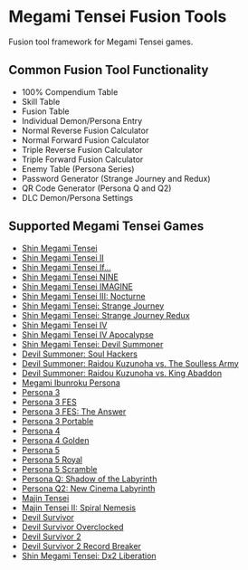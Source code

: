 # Megami Tensei Fusion Tools

Fusion tool framework for Megami Tensei games.

## Common Fusion Tool Functionality

* 100% Compendium Table
* Skill Table
* Fusion Table
* Individual Demon/Persona Entry
* Normal Reverse Fusion Calculator
* Normal Forward Fusion Calculator
* Triple Reverse Fusion Calculator
* Triple Forward Fusion Calculator
* Enemy Table (Persona Series)
* Password Generator (Strange Journey and Redux)
* QR Code Generator (Persona Q and Q2)
* DLC Demon/Persona Settings

## Supported Megami Tensei Games

* [Shin Megami Tensei](https://aqiu384.github.io/megaten-fusion-tool/#/smt1)
* [Shin Megami Tensei II](https://aqiu384.github.io/megaten-fusion-tool/#/smt2)
* [Shin Megami Tensei If...](https://aqiu384.github.io/megaten-fusion-tool/#/smtif)
* [Shin Megami Tensei NINE](https://aqiu384.github.io/megaten-fusion-tool/#/smt9)
* [Shin Megami Tensei IMAGINE](https://aqiu384.github.io/megaten-fusion-tool/#/smtim)
* [Shin Megami Tensei III: Nocturne](https://aqiu384.github.io/megaten-fusion-tool/#/smt3)
* [Shin Megami Tensei: Strange Journey](https://aqiu384.github.io/megaten-fusion-tool/#/smtsj)
* [Shin Megami Tensei: Strange Journey Redux](https://aqiu384.github.io/megaten-fusion-tool/#/smtdsj)
* [Shin Megami Tensei IV](https://aqiu384.github.io/megaten-fusion-tool/#/smt4)
* [Shin Megami Tensei IV Apocalypse](https://aqiu384.github.io/megaten-fusion-tool/#/smt4f)
* [Shin Megami Tensei: Devil Summoner](https://aqiu384.github.io/megaten-fusion-tool/#/dsum)
* [Devil Summoner: Soul Hackers](https://aqiu384.github.io/megaten-fusion-tool/#/dssh)
* [Devil Summoner: Raidou Kuzunoha vs. The Soulless Army](https://aqiu384.github.io/megaten-fusion-tool/#/krch)
* [Devil Summoner: Raidou Kuzunoha vs. King Abaddon](https://aqiu384.github.io/megaten-fusion-tool/#/krao)
* [Megami Ibunroku Persona](https://aqiu384.github.io/megaten-fusion-tool/#/mib)
* [Persona 3](https://aqiu384.github.io/megaten-fusion-tool/#/p3)
* [Persona 3 FES](https://aqiu384.github.io/megaten-fusion-tool/#/p3fes)
* [Persona 3 FES: The Answer](https://aqiu384.github.io/megaten-fusion-tool/#/p3aeg)
* [Persona 3 Portable](https://aqiu384.github.io/megaten-fusion-tool/#/p3p)
* [Persona 4](https://aqiu384.github.io/megaten-fusion-tool/#/p4)
* [Persona 4 Golden](https://aqiu384.github.io/megaten-fusion-tool/#/p4g)
* [Persona 5](https://aqiu384.github.io/megaten-fusion-tool/#/p5)
* [Persona 5 Royal](https://aqiu384.github.io/megaten-fusion-tool/#/p5r)
* [Persona 5 Scramble](https://aqiu384.github.io/megaten-fusion-tool/#/p5s)
* [Persona Q: Shadow of the Labyrinth](https://aqiu384.github.io/megaten-fusion-tool/#/pq)
* [Persona Q2: New Cinema Labyrinth](https://aqiu384.github.io/megaten-fusion-tool/#/pq2)
* [Majin Tensei](https://aqiu384.github.io/megaten-fusion-tool/#/mjn1)
* [Majin Tensei II: Spiral Nemesis](https://aqiu384.github.io/megaten-fusion-tool/#/mjn2)
* [Devil Survivor](https://aqiu384.github.io/megaten-fusion-tool/#/ds1)
* [Devil Survivor Overclocked](https://aqiu384.github.io/megaten-fusion-tool/#/dso)
* [Devil Survivor 2](https://aqiu384.github.io/megaten-fusion-tool/#/ds2)
* [Devil Survivor 2 Record Breaker](https://aqiu384.github.io/megaten-fusion-tool/#/ds2br)
* [Shin Megami Tensei: Dx2 Liberation](https://aqiu384.github.io/megaten-fusion-tool/#/dx2)
